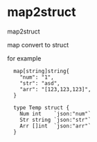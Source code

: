# map2struct
map2struct

map convert to struct

for example
```
  map[string]string{
    "num": "1",
    "str": "asd",
    "arr": "[123,123,123]",
  }
  
  type Temp struct {
    Num int    `json:"num"`
    Str string `json:"str"`
    Arr []int  `json:"arr"`
  }
```

